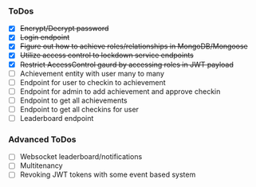 ### ToDos
- [x] ~~Encrypt/Decrypt password~~
- [x] ~~Login endpoint~~
- [x] ~~Figure out how to achieve roles/relationships in MongoDB/Mongoose~~
- [x] ~~Utilize access control to lockdown service endpoints~~
- [x] ~~Restrict AccessControl gaurd by accessing roles in JWT payload~~
- [ ] Achievement entity with user many to many
- [ ] Endpoint for user to checkin to achievement
- [ ] Endpoint for admin to add achievement and approve checkin
- [ ] Endpoint to get all achievements
- [ ] Endpoint to get all checkins for user
- [ ] Leaderboard endpoint

### Advanced ToDos
- [ ] Websocket leaderboard/notifications
- [ ] Multitenancy
- [ ] Revoking JWT tokens with some event based system